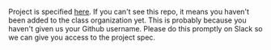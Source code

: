 Project is specified [here](https://github.com/uiowa-cs-3210-spr24/project-spec). If you can't see this repo, it means you haven't been added to the class organization yet. This is probably because you haven't given us your Github username. Please do this promptly on Slack so we can give you access to the project spec.